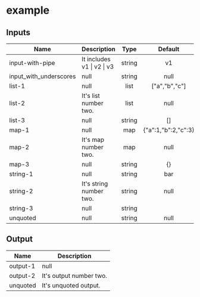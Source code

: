 # example

## Inputs

 | Name | Description | Type | Default | Required |
 |------|-------------|:----:|:-----:|:-----:|
| input-with-pipe | It includes v1 \| v2 \| v3 | string | v1 | false |
 | input_with_underscores | null | string | null | true |
 | list-1 | null | list | ["a","b","c"] | false |
 | list-2 | It's list number two. | list | null | true |
 | list-3 | null | string | [] | false |
 | map-1 | null | map | {"a":1,"b":2,"c":3} | false |
 | map-2 | It's map number two. | map | null | true |
 | map-3 | null | string | {} | false |
 | string-1 | null | string | bar | false |
 | string-2 | It's string number two. | string | null | true |
 | string-3 | null | string | | false |
 | unquoted | null | string | null | true |

## Output

 | Name | Description |
 |------|-------------|
| output-1 | null |
 | output-2 | It's output number two. |
 | unquoted | It's unquoted output. |

